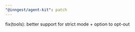 ```yaml
---
"@inngest/agent-kit": patch
---
```


fix(tools): better support for strict mode + option to opt-out
